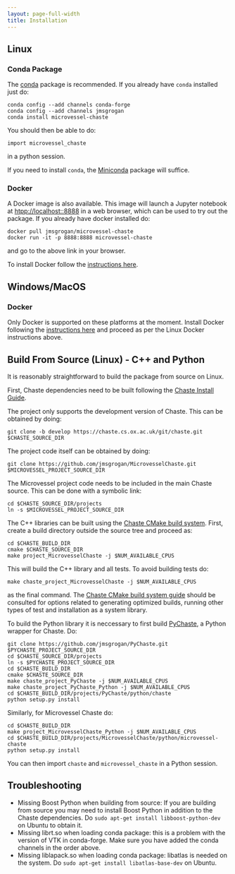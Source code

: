 ```yaml
---
layout: page-full-width
title: Installation
---
```


## Linux

### Conda Package

The [conda](https://www.continuum.io/downloads) package is recommended. If you already have `conda` installed just do:

    conda config --add channels conda-forge
    conda config --add channels jmsgrogan
    conda install microvessel-chaste

You should then be able to do:

    import microvessel_chaste

in a python session. 

If you need to install `conda`, the [Miniconda](http://conda.pydata.org/miniconda.html) package will suffice. 

### Docker

A Docker image is also available. This image will launch a Jupyter notebook at [htpp://localhost::8888](htpp://localhost::8888) in a web browser, which can be used to try out the package. If you already have docker installed do:

    docker pull jmsgrogan/microvessel-chaste
    docker run -it -p 8888:8888 microvessel-chaste

and go to the above link in your browser.

To install Docker follow the [instructions here](https://docs.docker.com/).

## Windows/MacOS

### Docker

Only Docker is supported on these platforms at the moment. Install Docker following the [instructions here](https://docs.docker.com/) and proceed as per the Linux Docker instructions above.

## Build From Source (Linux) - C++ and Python

It is reasonably straightforward to build the package from source on Linux.

First, Chaste dependencies need to be built following the [Chaste Install Guide](https://chaste.cs.ox.ac.uk/trac/wiki/InstallGuides/InstallGuide). 

The project only supports the development version of Chaste. This can be obtained by doing:

    git clone -b develop https://chaste.cs.ox.ac.uk/git/chaste.git $CHASTE_SOURCE_DIR

The project code itself can be obtained by doing: 

    git clone https://github.com/jmsgrogan/MicrovesselChaste.git $MICROVESSEL_PROJECT_SOURCE_DIR

The Microvessel project code needs to be included in the main Chaste source. This can be done with a symbolic link:

    cd $CHASTE_SOURCE_DIR/projects
    ln -s $MICROVESSEL_PROJECT_SOURCE_DIR

The C++ libraries can be built using the [Chaste CMake build system](https://chaste.cs.ox.ac.uk/trac/wiki/ChasteGuides/CmakeBuildGuide). First, create a build directory outside the source tree and proceed as:

    cd $CHASTE_BUILD_DIR
    cmake $CHASTE_SOURCE_DIR
    make project_MicrovesselChaste -j $NUM_AVAILABLE_CPUS

This will build the C++ library and all tests. To avoid building tests do:

    make chaste_project_MicrovesselChaste -j $NUM_AVAILABLE_CPUS

as the final command. The [Chaste CMake build system guide](https://chaste.cs.ox.ac.uk/trac/wiki/ChasteGuides/CmakeBuildGuide) should be consulted for options related to generating optimized builds, running other types of test and installation as a system library.

To build the Python library it is neccessary to first build [PyChaste](https://github.com/jmsgrogan/PyChaste.git), a Python wrapper for Chaste. Do: 

    git clone https://github.com/jmsgrogan/PyChaste.git $PYCHASTE_PROJECT_SOURCE_DIR
    cd $CHASTE_SOURCE_DIR/projects
    ln -s $PYCHASTE_PROJECT_SOURCE_DIR
    cd $CHASTE_BUILD_DIR
    cmake $CHASTE_SOURCE_DIR
    make chaste_project_PyChaste -j $NUM_AVAILABLE_CPUS
    make chaste_project_PyChaste_Python -j $NUM_AVAILABLE_CPUS
    cd $CHASTE_BUILD_DIR/projects/PyChaste/python/chaste
    python setup.py install

Similarly, for Microvessel Chaste do:

    cd $CHASTE_BUILD_DIR
    make project_MicrovesselChaste_Python -j $NUM_AVAILABLE_CPUS
    cd $CHASTE_BUILD_DIR/projects/MicrovesselChaste/python/microvessel-chaste
    python setup.py install

You can then import `chaste` and `microvessel_chaste` in a Python session.

## Troubleshooting

* Missing Boost Python when building from source: If you are building from source you may need to install Boost Python in addition to the Chaste dependencies. Do `sudo apt-get install libboost-python-dev` on Ubuntu to obtain it.
* Missing librt.so when loading conda package: this is a problem with the version of VTK in conda-forge. Make sure you have added the conda channels in the order above.
* Missing liblapack.so when loading conda package: libatlas is needed on the system. Do `sudo apt-get install libatlas-base-dev` on Ubuntu.

